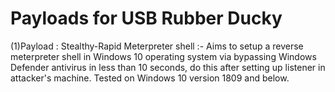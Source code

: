 # Payloads for USB Rubber Ducky
(1)Payload : Stealthy-Rapid Meterpreter shell :-
Aims to setup a reverse meterpreter shell in Windows 10 operating system via bypassing Windows Defender antivirus in less than 10 seconds, do this after setting up listener in attacker's machine.
Tested on Windows 10 version 1809 and below. 
